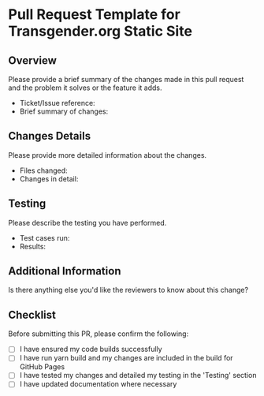 # Pull Request Template for Transgender.org Static Site

## Overview

Please provide a brief summary of the changes made in this pull request and the problem it solves or the feature it adds.

- Ticket/Issue reference: 
- Brief summary of changes: 

## Changes Details

Please provide more detailed information about the changes.

- Files changed: 
- Changes in detail:

## Testing

Please describe the testing you have performed.

- Test cases run: 
- Results:

## Additional Information

Is there anything else you'd like the reviewers to know about this change? 

## Checklist

Before submitting this PR, please confirm the following:

- [ ] I have ensured my code builds successfully
- [ ] I have run yarn build and my changes are included in the build for GitHub Pages
- [ ] I have tested my changes and detailed my testing in the 'Testing' section
- [ ] I have updated documentation where necessary
